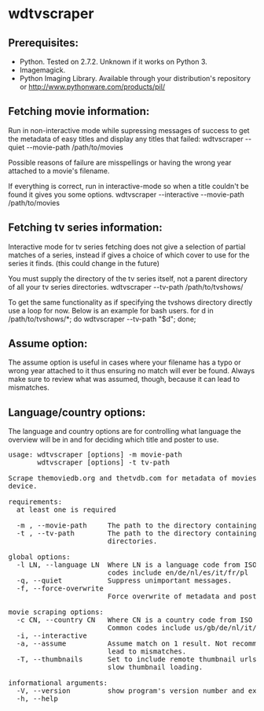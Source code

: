 wdtvscraper  
===========  

Prerequisites:
--------------
* Python. Tested on 2.7.2. Unknown if it works on Python 3. 
* Imagemagick. 
* Python Imaging Library. Available through your distribution's repository or 
http://www.pythonware.com/products/pil/  

Fetching movie information:
---------------------------
Run in non-interactive mode while supressing messages of success to get the 
metadata of easy titles and display any titles that failed: 
    wdtvscraper --quiet --movie-path /path/to/movies 

Possible reasons of failure are misspellings or having the wrong year attached 
to a movie's filename. 

If everything is correct, run in interactive-mode so when a title couldn't be 
found it gives you some options. 
    wdtvscraper --interactive --movie-path /path/to/movies 

Fetching tv series information:
-------------------------------
Interactive mode for tv series fetching does not give a selection of partial 
matches of a series, instead if gives a choice of which cover to use for the 
series it finds. (this could change in the future) 

You must supply the directory of the tv series itself, not a parent directory 
of all your tv series directories. 
    wdtvscraper --tv-path /path/to/tvshows/<seriesname> 

To get the same functionality as if specifying the tvshows directory directly 
use a loop for now. Below is an example for bash users. 
    for d in /path/to/tvshows/*; do wdtvscraper --tv-path "$d"; done; 

Assume option: 
--------------
The assume option is useful in cases where your filename has a typo or wrong 
year attached to it thus ensuring no match will ever be found. Always make 
sure to review what was assumed, though, because it can lead to mismatches. 

Language/country options: 
------------------------- 
The language and country options are for controlling what language the 
overview will be in and for deciding which title and poster to use. 

<pre>
usage: wdtvscraper [options] -m movie-path
       wdtvscraper [options] -t tv-path

Scrape themoviedb.org and thetvdb.com for metadata of movies and tv series stored on a WDTV
device.

requirements:
  at least one is required

  -m , --movie-path     The path to the directory containing your movie files.
  -t , --tv-path        The path to the directory containing your tv series
                        directories.

global options:
  -l LN, --language LN  Where LN is a language code from ISO 639-1. Common
                        codes include en/de/nl/es/it/fr/pl
  -q, --quiet           Suppress unimportant messages.
  -f, --force-overwrite
                        Force overwrite of metadata and poster files.

movie scraping options:
  -c CN, --country CN   Where CN is a country code from ISO 3166-1 alpha-2.
                        Common codes include us/gb/de/nl/it/fr/pl
  -i, --interactive
  -a, --assume          Assume match on 1 result. Not recommended. This can
                        lead to mismatches.
  -T, --thumbnails      Set to include remote thumbnail urls in xml. This may
                        slow thumbnail loading.

informational arguments:
  -V, --version         show program's version number and exit
  -h, --help

</pre>

